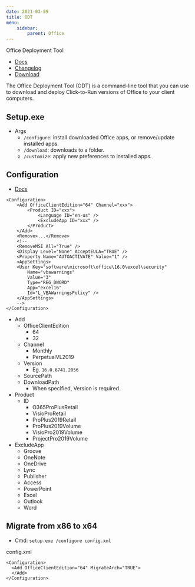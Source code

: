 ```yaml
---
date: 2021-03-09
title: ODT
menu:
    sidebar:
        parent: Office
---
```


Office Deployment Tool

- [Docs](docs.microsoft.com/en-us/deployoffice/overview-office-deployment-tool)
- [Changelog](docs.microsoft.com/en-us/officeupdates/odt-release-history)
- [Download](www.microsoft.com/en-us/download/details.aspx?id=49117)

The Office Deployment Tool (ODT) is a command-line tool that you can use to download and deploy Click-to-Run versions of Office to your client computers.





## Setup.exe
- Args
    + `/configure`: install downloaded Office apps, or remove/update installed apps.
    + `/download`: downloads to a folder.
    + `/customize`: apply new preferences to installed apps.



## Configuration
- [Docs](http://aka.ms/ODT)

```
<Configuration>
    <Add OfficeClientEdition="64" Channel="xxx">
        <Product ID="xxx">
            <Language ID="en-us" />
            <ExcludeApp ID="xxx" />
        </Product>
    </Add>
    <Remove>...</Remove>
    <!-- 
    <RemoveMSI All="True" />
    <Display Level="None" AcceptEULA="TRUE" />
    <Property Name="AUTOACTIVATE" Value="1" />
    <AppSettings>
    <User Key="software\microsoft\office\16.0\excel\security"
        Name="vbawarnings" 
        Value="3" 
        Type="REG_DWORD" 
        App="excel16" 
        Id="L_VBAWarningsPolicy" />
    </AppSettings>
    -->
</Configuration>
```
- Add
    + OfficeClientEdition
        - 64
        - 32
    + Channel
        - Monthly
        - PerpetualVL2019
    + Version
        - Eg. `16.0.6741.2056`
    + SourcePath
    + DownloadPath
        * When specified, Version is required.
- Product
    + ID
        - O365ProPlusRetail
        - VisioProRetail
        - ProPlus2019Retail
        - ProPlus2019Volume
        - VisioPro2019Volume
        - ProjectPro2019Volume
- ExcludeApp
    + Groove
    + OneNote
    + OneDrive
    + Lync
    + Publisher
    + Access
    + PowerPoint
    + Excel
    + Outlook
    + Word




## Migrate from x86 to x64
- Cmd: `setup.exe /configure config.xml`

config.xml
```
<Configuration>
  <Add OfficeClientEdition="64" MigrateArch="TRUE">
  </Add>
</Configuration>
```